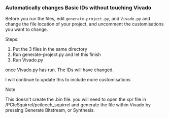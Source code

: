 ### Automatically changes Basic IDs without touching Vivado

 Before you run the files, edit `generate-project.py`, and `Vivado.py` and change the file location of your project, and uncomment the customisations you want to change.
 
Steps:
1. Put the 3 files in the same directory
2. Run generate-project.py and let this finish
3. Run Vivado.py

once Vivado.py has run. The IDs will have changed. 

I will continue to update this to include more customisations

> [!NOTE]
> This doesn't create the .bin file. you will need to open the xpr file in /PCIeSquirrel/pcileech_squirrel and generate the file within Vivado by pressing Generate Bitstream, or Synthesis.
